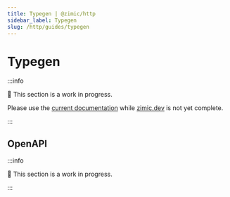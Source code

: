 ```yaml
---
title: Typegen | @zimic/http
sidebar_label: Typegen
slug: /http/guides/typegen
---
```


# Typegen

:::info

🚧 This section is a work in progress.

Please use the [current documentation](https://github.com/zimicjs/zimic/wiki) while [zimic.dev](/) is not yet complete.

:::

## OpenAPI

:::info

🚧 This section is a work in progress.

:::
